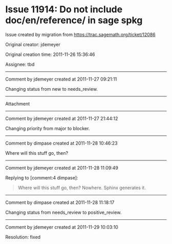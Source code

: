 # Issue 11914: Do not include doc/en/reference/ in sage spkg

Issue created by migration from https://trac.sagemath.org/ticket/12086

Original creator: jdemeyer

Original creation time: 2011-11-26 15:36:46

Assignee: tbd




---

Comment by jdemeyer created at 2011-11-27 09:21:11

Changing status from new to needs_review.


---

Attachment


---

Comment by jdemeyer created at 2011-11-27 21:44:12

Changing priority from major to blocker.


---

Comment by dimpase created at 2011-11-28 10:46:23

Where will this stuff go, then?


---

Comment by jdemeyer created at 2011-11-28 11:09:49

Replying to [comment:4 dimpase]:
> Where will this stuff go, then?
Nowhere.  Sphinx generates it.


---

Comment by dimpase created at 2011-11-28 11:18:17

Changing status from needs_review to positive_review.


---

Comment by jdemeyer created at 2011-11-29 10:03:10

Resolution: fixed
